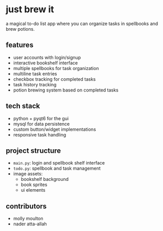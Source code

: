 # just brew it

a magical to-do list app where you can organize tasks in spellbooks and brew potions.

## features
- user accounts with login/signup
- interactive bookshelf interface
- multiple spellbooks for task organization
- multiline task entries
- checkbox tracking for completed tasks
- task history tracking
- potion brewing system based on completed tasks

## tech stack
- python + pyqt6 for the gui
- mysql for data persistence
- custom button/widget implementations
- responsive task handling

## project structure
- `main.py`: login and spellbook shelf interface
- `todo.py`: spellbook and task management
- image assets:
  - bookshelf background
  - book sprites
  - ui elements

## contributors
- molly moulton
- nader atta-allah
